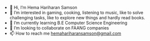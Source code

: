 - 👋 Hi, I’m  Hema Hariharan Samson
- 👀 I’m interested in gaming, cooking, listening to music, like to solve challenging tasks, like to explore new things and hardly read books.
- 🌱 I’m currently learning B.E Computer Science Engineering
- 💞️ I’m looking to collaborate on FAANG companies
- 📫 How to reach me hemahariharansamson@gmail.com

<!---
HemahariharanSamson/HemahariharanSamson is a ✨ special ✨ repository because its `README.md` (this file) appears on your GitHub profile.
You can click the Preview link to take a look at your changes.
--->
